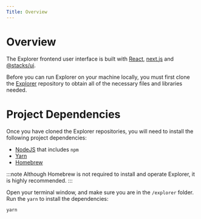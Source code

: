 ```yaml
---
Title: Overview
---
```


# Overview

The Explorer frontend user interface is built with [React](https://reactjs.org/), [next.js](https://github.com/vercel/next.js) and [@stacks/ui](https://github.com/hirosystems/ui).

Before you can run Explorer on your machine locally, you must first clone the [Explorer](https://github.com/hirosystems/explorer) repository to obtain all of the necessary files and libraries needed.

# Project Dependencies

Once you have cloned the Explorer repositories, you will need to install the following project dependencies:

- [NodeJS](https://nodejs.dev/en/) that includes `npm`
- [Yarn](https://yarnpkg.com/)
- [Homebrew](https://brew.sh/)

:::note
Although Homebrew is not required to install and operate Explorer, it is highly recommended.
:::

Open your terminal window, and make sure you are in the `/explorer` folder. Run the `yarn` to install the dependencies:

`yarn`
